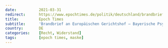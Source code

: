 ```yaml
---
date:          2021-03-31
redirect:      https://www.epochtimes.de/politik/deutschland/brandbrief-an-europaeischen-gerichtshof-bayerische-psychologin-fordert-rechtliches-gehoer-a3482490.html
title:         Epoch Times
subtitle:      'Brandbrief an Europäischen Gerichtshof – Bayerische Psychologin fordert rechtliches Gehör'
country:       DE
categories:    [Recht, Widerstand]
tags:          [epoch times, maske]
---
```

